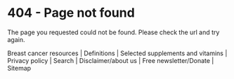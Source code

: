 

# 404 - Page not found

The page you requested could not be found. Please check the url and try again.  
  


Breast cancer resources | Definitions | Selected supplements and vitamins | Privacy policy | Search | Disclaimer/about us | Free newsletter/Donate | Sitemap  
  


 

  
  

